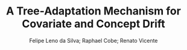 ---
paperId: 2
author: Felipe Leno da Silva; Raphael Cobe; Renato Vicente
title: A Tree-Adaptation Mechanism for Covariate and Concept Drift
pdf: paper_02.pdf
poster: 
pitch: 
type: Oral
topic: Tree-Adaptation
category: Extended Abstract
link: --
conference: icml
year: 2021
tags: icml-2021
---